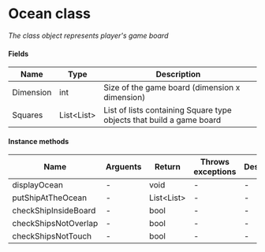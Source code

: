 # Ocean class
*The class object represents player's game board*

#### Fields
Name | Type | Description
-----|------|------------
Dimension | int | Size of the game board (dimension x dimension)
Squares | List<List<Square>> | List of lists containing Square type objects that build a game board

#### Instance methods
Name | Arguents | Return | Throws exceptions | Description
-----|----------|--------|-------------------|------------
displayOcean |-|void|-|-
putShipAtTheOcean | - | List<List<Square>> |-|-
checkShipInsideBoard | - | bool |-|-
checkShipsNotOverlap | - | bool |-|-
checkShipsNotTouch | - | bool |-|-
